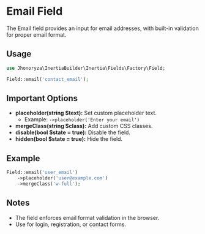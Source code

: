# Email Field

The Email field provides an input for email addresses, with built-in validation for proper email format.

## Usage

```php
use Jhonoryza\InertiaBuilder\Inertia\Fields\Factory\Field;

Field::email('contact_email');
```

## Important Options

- **placeholder(string $text):** Set custom placeholder text.
  - Example: `->placeholder('Enter your email')`
- **mergeClass(string $class):** Add custom CSS classes.
- **disable(bool $state = true):** Disable the field.
- **hidden(bool $state = true):** Hide the field.

## Example

```php
Field::email('user_email')
    ->placeholder('user@example.com')
    ->mergeClass('w-full');
```

## Notes

- The field enforces email format validation in the browser.
- Use for login, registration, or contact forms.
